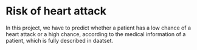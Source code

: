 # Risk of heart attack

In this project, we have to predict whether a patient has a low chance of a heart attack or a high chance, according to the medical information of a patient, which is fully described in  daatset. 
